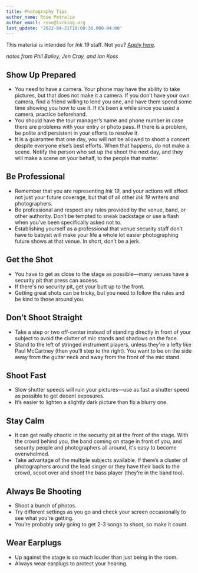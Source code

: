 ```yaml
---
title: Photography Tips
author_name: Rose Petralia
author_email: rose@lacking.org
last_update: '2022-04-21T18:00:38.000-04:00'
---
```

This material is intended for _Ink 19_ staff. Not you? [Apply here](https://ink19.com/staff/join-us).

*notes from Phil Bailey, Jen Cray, and Ian Koss*

## Show Up Prepared

- You need to have a camera. Your phone may have the ability to take pictures, but that does not make it a camera. If you don’t have your own camera, find a friend willing to lend you one, and have them spend some time showing you how to use it. If it’s been a while since you used a camera, practice beforehand.
- You should have the tour manager’s name and phone number in case there are problems with your entry or photo pass. If there is a problem, be polite and persistent in your efforts to resolve it.
- It is a guarantee that one day, you will not be allowed to shoot a concert despite everyone else’s best efforts. When that happens, do not make a scene. Notify the person who set up the shoot the next day, and they will make a scene on your behalf, to the people that matter.

## Be Professional

- Remember that you are representing _Ink 19_, and your actions will affect not just your future coverage, but that of all other _Ink 19_ writers and photographers. 
- Be professional and respect any rules provided by the venue, band, or other authority. Don’t be tempted to sneak backstage or use a flash when you’ve been specifically asked not to. 
- Establishing yourself as a professional that venue security staff don’t have to babysit will make your life a whole lot easier photographing future shows at that venue.  In short, don’t be a jerk.

## Get the Shot

- You have to get as close to the stage as possible&mdash;many venues have a security pit that press can access.
- If there's no security pit, get your butt up to the front. 
- Getting great shots can be tricky, but you need to follow the rules and be kind to those around you.

## Don’t Shoot Straight

- Take a step or two off-center instead of standing directly in front of your subject to avoid the clutter of mic stands and shadows on the face. 
- Stand to the left of stringed instrument players, unless they're a lefty like Paul McCartney (then you’ll step to the right). You want to be on the side away from the guitar neck and away from the front of the mic stand.

## Shoot Fast

- Slow shutter speeds will ruin your pictures&mdash;use as fast a shutter speed as possible to get decent exposures.  
- It’s easier to lighten a slightly dark picture than fix a blurry one.

## Stay Calm

- It can get really chaotic in the security pit at the front of the stage. With the crowd behind you, the band coming on stage in front of you, and security people and photographers all around, it's easy to become overwhelmed.
- Take advantage of the multiple subjects available. If there’s a cluster of photographers around the lead singer or they have their back to the crowd, scoot over and shoot the bass player (they’re in the band too). 

## Always Be Shooting

- Shoot a bunch of photos.  
- Try different settings as you go and check your screen occasionally to see what you’re getting.  
- You’re probably only going to get 2-3 songs to shoot, so make it count.

## Wear Earplugs

- Up against the stage is so much louder than just being in the room.  
- Always wear earplugs to protect your hearing.

